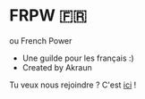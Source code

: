 # FRPW 🇫🇷
ou French Power
- Une guilde pour les français :)
- Created by Akraun

Tu veux nous rejoindre ?
C'est [ici](https://pixelplace.io/7-pixels-world-war#x=1204&y=748&s=2.54) !
